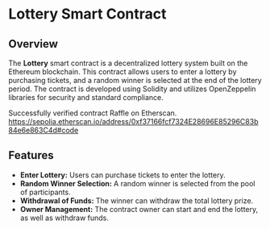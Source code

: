 # Lottery Smart Contract

## Overview
The **Lottery** smart contract is a decentralized lottery system built on the Ethereum blockchain. This contract allows users to enter a lottery by purchasing tickets, and a random winner is selected at the end of the lottery period. The contract is developed using Solidity and utilizes OpenZeppelin libraries for security and standard compliance.


Successfully verified contract Raffle on Etherscan.
https://sepolia.etherscan.io/address/0xf37166fcf7324E28696E85296C83b84e6e863C4d#code

## Features
- **Enter Lottery:** Users can purchase tickets to enter the lottery.
- **Random Winner Selection:** A random winner is selected from the pool of participants.
- **Withdrawal of Funds:** The winner can withdraw the total lottery prize.
- **Owner Management:** The contract owner can start and end the lottery, as well as withdraw funds.
